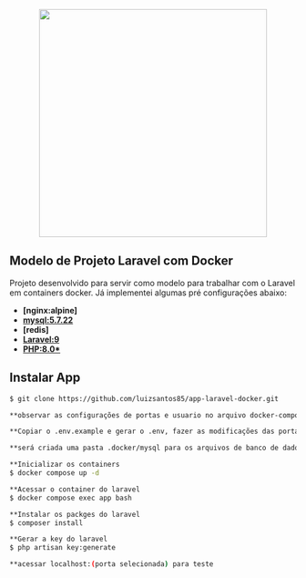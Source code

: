 <p align="center"><a href="https://laravel.com" target="_blank"><img src="https://raw.githubusercontent.com/laravel/art/master/logo-lockup/5%20SVG/2%20CMYK/1%20Full%20Color/laravel-logolockup-cmyk-red.svg" width="400"></a></p>

## Modelo de Projeto Laravel com Docker

Projeto desenvolvido para servir como modelo para trabalhar com o Laravel em containers docker.
Já implementei algumas pré configurações abaixo:

-   **[nginx:alpine]**
-   **[mysql:5.7.22](https://www.mysql.com/)**
-   **[redis]**
-   **[Laravel:9](https://laravel.com/)**
-   **[PHP:8.0\*](https://www.php.net/manual/pt_BR/index.php)**

## Instalar App

```bash
$ git clone https://github.com/luizsantos85/app-laravel-docker.git

**observar as configurações de portas e usuario no arquivo docker-composer.yml

**Copiar o .env.example e gerar o .env, fazer as modificações das portas (se necessário) e usuario do DB

**será criada uma pasta .docker/mysql para os arquivos de banco de dados

**Inicializar os containers
$ docker compose up -d

**Acessar o container do laravel
$ docker compose exec app bash

**Instalar os packges do laravel
$ composer install

**Gerar a key do laravel
$ php artisan key:generate

**acessar localhost:(porta selecionada) para teste

```

